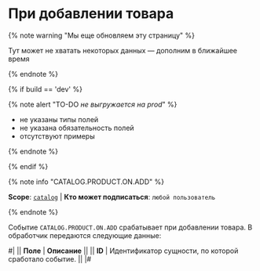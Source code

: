 # При добавлении товара

{% note warning "Мы еще обновляем эту страницу" %}

Тут может не хватать некоторых данных — дополним в ближайшее время

{% endnote %}

{% if build == 'dev' %}

{% note alert "TO-DO _не выгружается на prod_" %}

- не указаны типы полей
- не указана обязательность полей
- отсутствуют примеры

{% endnote %}

{% endif %}

{% note info "CATALOG.PRODUCT.ON.ADD" %}

**Scope**: [`catalog`](../../scopes/permissions.md) | **Кто может подписаться**: `любой пользователь`

{% endnote %}

Событие `CATALOG.PRODUCT.ON.ADD` срабатывает при добавлении товара. В обработчик передаются следующие данные:

#|
|| **Поле** | **Описание** ||
|| **ID** | Идентификатор сущности, по которой сработало событие. ||
|#